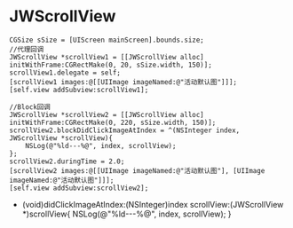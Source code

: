 # JWScrollView


    CGSize sSize = [UIScreen mainScreen].bounds.size;
    //代理回调
    JWScrollView *scrollView1 = [[JWScrollView alloc] initWithFrame:CGRectMake(0, 20, sSize.width, 150)];
    scrollView1.delegate = self;
    [scrollView1 images:@[[UIImage imageNamed:@"活动默认图"]]];
    [self.view addSubview:scrollView1];
    
    //Block回调
    JWScrollView *scrollView2 = [[JWScrollView alloc] initWithFrame:CGRectMake(0, 220, sSize.width, 150)];
    scrollView2.blockDidClickImageAtIndex = ^(NSInteger index, JWScrollView *scrollView){
        NSLog(@"%ld---%@", index, scrollView);
    };
    scrollView2.duringTime = 2.0;
    [scrollView2 images:@[[UIImage imageNamed:@"活动默认图"], [UIImage imageNamed:@"活动默认图"]]];
    [self.view addSubview:scrollView2];
    
  - (void)didClickImageAtIndex:(NSInteger)index scrollView:(JWScrollView *)scrollView{
      NSLog(@"%ld---%@", index, scrollView);
  }

